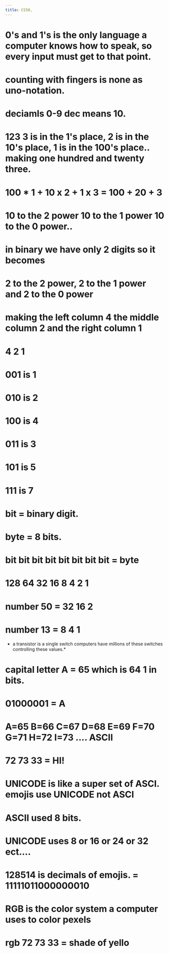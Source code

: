 ```yaml
---
title: CS50,
---
```


# 0's and 1's is the only language a computer knows how to speak, so every input must get to that point.

# counting with fingers is none as uno-notation.

# deciamls 0-9 dec means 10.

# 123 3 is in the 1's place, 2 is in the 10's place, 1 is in the 100's place.. making one hundred and twenty three.

# 100 \* 1 + 10 x 2 + 1 x 3 = 100 + 20 + 3

# 10 to the 2 power 10 to the 1 power 10 to the 0 power..

# in binary we have only 2 digits so it becomes

# 2 to the 2 power, 2 to the 1 power and 2 to the 0 power

# making the left column 4 the middle column 2 and the right column 1

# 4 2 1

# 001 is 1

# 010 is 2

# 100 is 4

# 011 is 3

# 101 is 5

# 111 is 7

# bit = binary digit.

# byte = 8 bits.

# bit bit bit bit bit bit bit bit = byte

# 128 64 32 16 8 4 2 1

# number 50 = 32 16 2

# number 13 = 8 4 1

- a transistor is a single switch computers have millions of these switches controlling these values.\*

# capital letter A = 65 which is 64 1 in bits.

# 01000001 = A

# A=65 B=66 C=67 D=68 E=69 F=70 G=71 H=72 I=73 .... ASCII

# 72 73 33 = HI!

# UNICODE is like a super set of ASCI. emojis use UNICODE not ASCI

# ASCII used 8 bits.

# UNICODE uses 8 or 16 or 24 or 32 ect....

# 128514 is decimals of emojis. = 11111011000000010

# RGB is the color system a computer uses to color pexels

# rgb 72 73 33 = shade of yello
